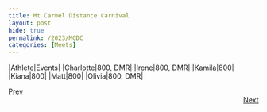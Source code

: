 ```yaml
---
title: Mt Carmel Distance Carnival
layout: post
hide: true
permalink: /2023/MCDC
categories: [Meets]
---
```


|Athlete|Events|
|Charlotte|800, DMR|
|Irene|800, DMR| 
|Kamila|800|
|Kiana|800|
|Matt|800|
|Olivia|800, DMR|

<div style="text-align: left"> <a href="{{site.baseurl}}/2023/VC_EC">Prev</a></div> 
<div style="text-align: right"> <a href="{{site.baseurl}}/2023/LCC_CB">Next</a></div>